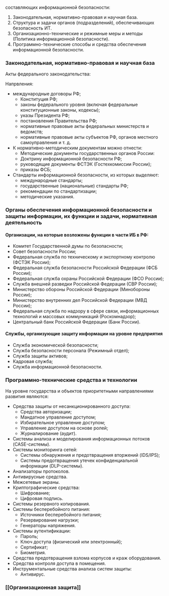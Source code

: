 составляющих информационной безопасности:

1. Законодательная, нормативно-правовая и научная база.
1. Структура и задачи органов (подразделений), обеспечивающих безопасность ИТ.
1. Организационно-технические и режимные меры и методы (Политика информационной безопасности).
1. Программно-технические способы и средства обеспечения информационной безопасности.

### Законодательная, нормативно-правовая и научная база

Акты федерального законодательства:

Напрвления:

- международные договоры РФ;
	- Конституция РФ;
	- законы федерального уровня (включая федеральные конституционные законы, кодексы);
	- указы Президента РФ;
	- постановления Правительства РФ;
	- нормативные правовые акты федеральных министерств и ведомств;
	- нормативные правовые акты субъектов РФ, органов местного самоуправления и т. д.
- К нормативно-методическим документам можно отнести:
	- Методические документы государственных органов России:
	- Доктрину информационной безопасности РФ;
	- руководящие документы ФСТЭК (Гостехкомиссии России);
	- приказы ФСБ;
- Стандарты информационной безопасности, из которых выделяют:
	- международные стандарты;
	- государственные (национальные) стандарты РФ;
	- рекомендации по стандартизации;
	- методические указания.

### Органы обеспечения информационной безопасности и защиты информации, их функции и задачи, нормативная деятельность

#### Организации, на которые возложены функции в части ИБ в РФ:

- Комитет Государственной думы по безопасности;
- Совет безопасности России;
- Федеральная служба по техническому и экспортному контролю (ФСТЭК России);
- Федеральная служба безопасности Российской Федерации (ФСБ России);
- Федеральная служба охраны Российской Федерации (ФСО России);
- Служба внешней разведки Российской Федерации (СВР России);
- Министерство обороны Российской Федерации (Минобороны России);
- Министерство внутренних дел Российской Федерации (МВД России);
- Федеральная служба по надзору в сфере связи, информационных технологий и массовых коммуникаций (Роскомнадзор);
- Центральный банк Российской Федерации (Банк России).

#### Службы, организующие защиту информации на уровне предприятия

- Служба экономической безопасности;
- Служба безопасности персонала (Режимный отдел);
- Служба защиты активов;
- Кадровая служба;
- Служба информационной безопасности.

### Программно-технические средства и технологии

На уровне государства и объектов приоритетными направлениями развития являются:

- Средства защиты от несанкционированного доступа:
	- Средства авторизации;
	- Мандатное управление доступом;
	- Избирательное управление доступом;
	- Управление доступом на основе ролей;
	- Журналирование (аудит).
- Системы анализа и моделирования информационных потоков (CASE-системы).
- Системы мониторинга сетей:
	- Системы обнаружения и предотвращения вторжений (IDS/IPS);
	- Системы предотвращения утечек конфиденциальной информации (DLP-системы).
- Анализаторы протоколов.
- Антивирусные средства.
- Межсетевые экраны.
- Криптографические средства:
	- Шифрование;
	- Цифровая подпись.
- Системы резервного копирования.
- Системы бесперебойного питания:
	- Источники бесперебойного питания;
	- Резервирование нагрузки;
	- Генераторы напряжения.
- Системы аутентификации:
	- Пароль;
	- Ключ доступа (физический или электронный);
	- Сертификат;
	- Биометрия.
- Средства предотвращения взлома корпусов и краж оборудования.
- Средства контроля доступа в помещения.
- Инструментальные средства анализа систем защиты:
    - Антивирус.

### [[Организационная защита]]
